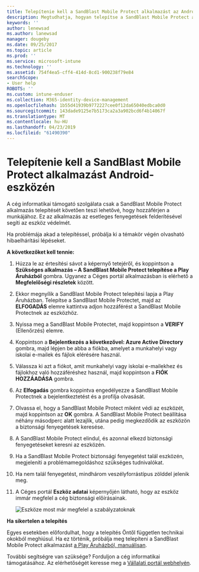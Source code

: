 ```yaml
---
title: Telepítenie kell a SandBlast Mobile Protect alkalmazást az Android-eszközén | Microsoft Docs
description: Megtudhatja, hogyan telepítse a SandBlast Mobile Protect alkalmazást Android-eszközére.
keywords: ''
author: lenewsad
ms.author: lanewsad
manager: dougeby
ms.date: 09/25/2017
ms.topic: article
ms.prod: ''
ms.service: microsoft-intune
ms.technology: ''
ms.assetid: 754f4ea5-cff4-414d-8cd1-900238f79e84
searchScope:
- User help
ROBOTS: ''
ms.custom: intune-enduser
ms.collection: M365-identity-device-management
ms.openlocfilehash: 1b55d41939b9772227cee0f12da65040edbca0d0
ms.sourcegitcommit: 143dade9125e7b5173ca2a3a902bcd6f4b14067f
ms.translationtype: MT
ms.contentlocale: hu-HU
ms.lasthandoff: 04/23/2019
ms.locfileid: "61490390"
---
```

# <a name="you-need-to-install-sandblast-mobile-protect-on-your-android-device"></a>Telepítenie kell a SandBlast Mobile Protect alkalmazást Android-eszközén

A cég informatikai támogató szolgálata csak a SandBlast Mobile Protect alkalmazás telepítését követően teszi lehetővé, hogy hozzáférjen a munkájához. Ez az alkalmazás az esetleges fenyegetések felderítésével segíti az eszköz védelmét.

Ha problémája akad a telepítéssel, próbálja ki a témakör végén olvasható hibaelhárítási lépéseket.

**A következőket kell tennie:**

1. Húzza le az értesítési sávot a képernyő tetejéről, és koppintson a **Szükséges alkalmazás – A SandBlast Mobile Protect telepítése a Play Áruházból** gombra. Ugyanez a Céges portál alkalmazásban is elérhető a __Megfelelőségi részletek__ között.

2. Ekkor megnyílik a SandBlast Mobile Protect telepítési lapja a Play Áruházban. Telepítse a SandBlast Mobile Protectet, majd az **ELFOGADÁS** elemre kattintva adjon hozzáférést a SandBlast Mobile Protectnek az eszközhöz.

3. Nyissa meg a SandBlast Mobile Protectet, majd koppintson a **VERIFY** (Ellenőrzés) elemre.

4. Koppintson a **Bejelentkezés a következővel: Azure Active Directory** gombra, majd lépjen be abba a fiókba, amelyet a munkahelyi vagy iskolai e-mailek és fájlok elérésére használ.

5. Válassza ki azt a fiókot, amit munkahelyi vagy iskolai e-mailekhez és fájlokhoz való hozzáféréshez használ, majd koppintson a **FIÓK HOZZÁADÁSA** gombra.

6. Az **Elfogadás** gombra koppintva engedélyezze a SandBlast Mobile Protectnek a bejelentkeztetést és a profilja olvasását.

7. Olvassa el, hogy a SandBlast Mobile Protect miként védi az eszközét, majd koppintson az **OK** gombra. A SandBlast Mobile Protect beállítása néhány másodperc alatt lezajlik, utána pedig megkezdődik az eszközön a biztonsági fenyegetések keresése.

8. A SandBlast Mobile Protect elindul, és azonnal elkezd biztonsági fenyegetéseket keresni az eszközén.

9.  Ha a SandBlast Mobile Protect biztonsági fenyegetést talál eszközén, megjeleníti a problémamegoldáshoz szükséges tudnivalókat.

10.  Ha nem talál fenyegetést, mindhárom veszélyforrástípus zölddel jelenik meg.

11. A Céges portál **Eszköz adatai** képernyőjén látható, hogy az eszköz immár megfelel a cég biztonsági előírásainak.

    ![Eszköze most már megfelel a szabályzatoknak](./media/mtd-device-now-compliant-android.png)

**Ha sikertelen a telepítés**

Egyes esetekben előfordulhat, hogy a telepítés Öntől független technikai okokból meghiúsul. Ha ez történik, próbálja meg telepíteni a SandBlast Mobile Protect alkalmazást [a Play Áruházból, manuálisan](https://play.google.com/store/apps/details?id=com.lacoon.security.fox).

További segítségre van szüksége? Forduljon a cég informatikai támogatásához. Az elérhetőségét keresse meg a [Vállalati portál webhelyén](https://go.microsoft.com/fwlink/?linkid=2010980).
